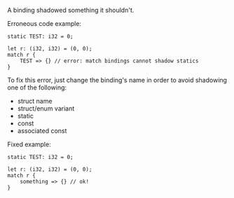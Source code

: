 A binding shadowed something it shouldn't.

Erroneous code example:

```compile_fail,E0530
static TEST: i32 = 0;

let r: (i32, i32) = (0, 0);
match r {
    TEST => {} // error: match bindings cannot shadow statics
}
```

To fix this error, just change the binding's name in order to avoid shadowing
one of the following:

* struct name
* struct/enum variant
* static
* const
* associated const

Fixed example:

```
static TEST: i32 = 0;

let r: (i32, i32) = (0, 0);
match r {
    something => {} // ok!
}
```
